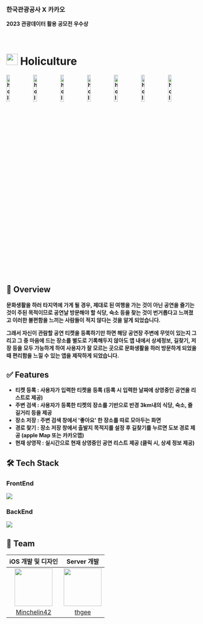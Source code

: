 ### 한국관광공사 X 카카오

<b> 2023 관광데이터 활용 공모전 우수상 <b/>

<br>

# <img width="30" height="30" alt="" src="https://github.com/Holiculture/Holiculture/assets/126135097/66a6d012-0116-46fa-b2f7-545978ea6443">  Holiculture
<img width="13.5%" alt="holliculture1" src="https://github.com/user-attachments/assets/6b2d7925-750b-4984-8cbf-76b5b714c9cb">
<img width="13.5%" alt="holliculture2" src="https://github.com/user-attachments/assets/f9a518b1-aeda-44c6-a6d9-42c90c008df6">
<img width="13.5%" alt="holliculture3" src="https://github.com/user-attachments/assets/20660c21-33d7-41fa-9304-471b736fd3f3">
<img width="13.5%" alt="holliculture4" src="https://github.com/user-attachments/assets/bb59028b-750f-4632-be59-dfed401aea0a">
<img width="13.5%" alt="holliculture5" src="https://github.com/user-attachments/assets/928ce8b2-955d-4456-bed0-76c17f62cde0">
<img width="13.5%" alt="holliculture6" src="https://github.com/user-attachments/assets/57f38f89-953f-463f-ba49-881527fb9ced">
<img width="13.5%" alt="holliculture7" src="https://github.com/user-attachments/assets/52517861-0cc8-428c-94dd-670f874e63ce">






## 📒 Overview
문화생활을 하러 타지역에 가게 될 경우, 제대로 된 여행을 가는 것이 아닌 공연을 즐기는 것이 주된 목적이므로 공연날 방문해야 할 식당, 숙소 등을 찾는 것이 번거롭다고 느껴졌고 이러한 불편함을 느끼는 사람들이 적지 않다는 것을 알게 되었습니다.

그래서 자신이 관람할 공연 티켓을 등록하기만 하면 해당 공연장 주변에 무엇이 있는지 그리고 그 중 마음에 드는 장소를 별도로 기록해두지 않아도 앱 내에서 상세정보, 길찾기, 저장 등을 모두 가능하게 하여 
**사용자가 잘 모르는 곳으로 문화생활을 하러 방문하게 되었을 때 편리함을 느낄 수 있는 앱**을 제작하게 되었습니다.

## ✅ Features
* 티켓 등록 : 사용자가 입력한 티켓을 등록 (등록 시 입력한 날짜에 상영중인 공연을 리스트로 제공)
* 주변 검색 : 사용자가 등록한 티켓의 장소를 기반으로 반경 3km내의 식당, 숙소, 즐길거리 등을 제공
* 장소 저장 : 주변 검색 창에서 '좋아요' 한 장소를 따로 모아두는 화면
* 경로 찾기 : 장소 저장 창에서 출발지 목적지를 설정 후 길찾기를 누르면 도보 경로 제공 (apple Map 또는 카카오맵)
* 현재 상영작 : 실시간으로 현재 상영중인 공연 리스트 제공 (클릭 시, 상세 정보 제공)
 
## 🛠️ Tech Stack
### FrontEnd
<img src="https://img.shields.io/badge/SwiftUI-F05138?style=for-the-badge&logo=Swift&logoColor=white">

### BackEnd
<img src="https://img.shields.io/badge/Node.js-339933?style=for-the-badge&logo=Node.js&logoColor=white">

## 👫 Team
|iOS 개발 및 디자인|Server 개발|
|:---:|:---:|
|<img src="https://avatars.githubusercontent.com/u/126135097?v=4" height="100" width="100">|<img src="https://avatars.githubusercontent.com/u/102576089?v=4" height="100" width="100">|
|[Minchelin42](https://github.com/Minchelin42)|[thgee](https://github.com/thgee)|

